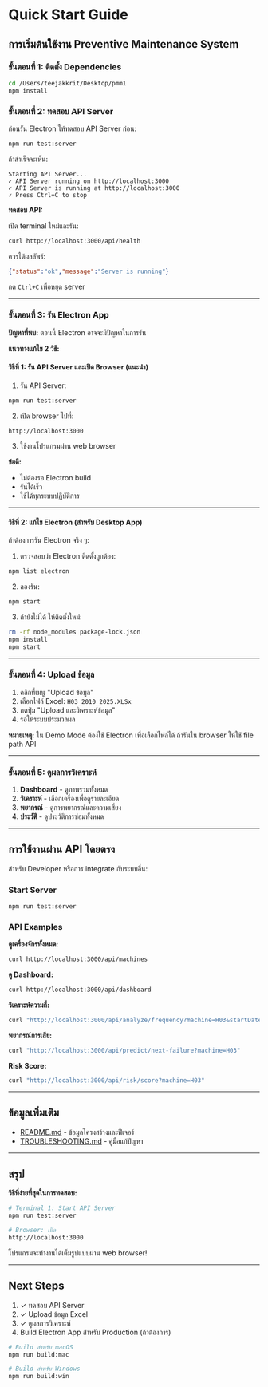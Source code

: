 # Quick Start Guide

## การเริ่มต้นใช้งาน Preventive Maintenance System

### ขั้นตอนที่ 1: ติดตั้ง Dependencies

```bash
cd /Users/teejakkrit/Desktop/pmm1
npm install
```

### ขั้นตอนที่ 2: ทดสอบ API Server

ก่อนรัน Electron ให้ทดสอบ API Server ก่อน:

```bash
npm run test:server
```

ถ้าสำเร็จจะเห็น:
```
Starting API Server...
✓ API Server running on http://localhost:3000
✓ API Server is running at http://localhost:3000
✓ Press Ctrl+C to stop
```

**ทดสอบ API:**

เปิด terminal ใหม่และรัน:
```bash
curl http://localhost:3000/api/health
```

ควรได้ผลลัพธ์:
```json
{"status":"ok","message":"Server is running"}
```

กด `Ctrl+C` เพื่อหยุด server

---

### ขั้นตอนที่ 3: รัน Electron App

**ปัญหาที่พบ:** ตอนนี้ Electron อาจจะมีปัญหาในการรัน

**แนวทางแก้ไข 2 วิธี:**

#### วิธีที่ 1: รัน API Server และเปิด Browser (แนะนำ)

1. รัน API Server:
```bash
npm run test:server
```

2. เปิด browser ไปที่:
```
http://localhost:3000
```

3. ใช้งานโปรแกรมผ่าน web browser

**ข้อดี:**
- ไม่ต้องรอ Electron build
- รันได้เร็ว
- ใช้ได้ทุกระบบปฏิบัติการ

---

#### วิธีที่ 2: แก้ไข Electron (สำหรับ Desktop App)

ถ้าต้องการรัน Electron จริง ๆ:

1. ตรวจสอบว่า Electron ติดตั้งถูกต้อง:
```bash
npm list electron
```

2. ลองรัน:
```bash
npm start
```

3. ถ้ายังไม่ได้ ให้ติดตั้งใหม่:
```bash
rm -rf node_modules package-lock.json
npm install
npm start
```

---

### ขั้นตอนที่ 4: Upload ข้อมูล

1. คลิกที่เมนู "Upload ข้อมูล"
2. เลือกไฟล์ Excel: `H03_2010_2025.XLSx`
3. กดปุ่ม "Upload และวิเคราะห์ข้อมูล"
4. รอให้ระบบประมวลผล

**หมายเหตุ:** ใน Demo Mode ต้องใช้ Electron เพื่อเลือกไฟล์ได้ ถ้ารันใน browser ให้ใช้ file path API

---

### ขั้นตอนที่ 5: ดูผลการวิเคราะห์

1. **Dashboard** - ดูภาพรวมทั้งหมด
2. **วิเคราะห์** - เลือกเครื่องเพื่อดูรายละเอียด
3. **พยากรณ์** - ดูการพยากรณ์และความเสี่ยง
4. **ประวัติ** - ดูประวัติการซ่อมทั้งหมด

---

## การใช้งานผ่าน API โดยตรง

สำหรับ Developer หรือการ integrate กับระบบอื่น:

### Start Server
```bash
npm run test:server
```

### API Examples

**ดูเครื่องจักรทั้งหมด:**
```bash
curl http://localhost:3000/api/machines
```

**ดู Dashboard:**
```bash
curl http://localhost:3000/api/dashboard
```

**วิเคราะห์ความถี่:**
```bash
curl "http://localhost:3000/api/analyze/frequency?machine=H03&startDate=2020-01-01&endDate=2025-12-31"
```

**พยากรณ์การเสีย:**
```bash
curl "http://localhost:3000/api/predict/next-failure?machine=H03"
```

**Risk Score:**
```bash
curl "http://localhost:3000/api/risk/score?machine=H03"
```

---

## ข้อมูลเพิ่มเติม

- [README.md](README.md) - ข้อมูลโครงสร้างและฟีเจอร์
- [TROUBLESHOOTING.md](TROUBLESHOOTING.md) - คู่มือแก้ปัญหา

---

## สรุป

**วิธีที่ง่ายที่สุดในการทดสอบ:**

```bash
# Terminal 1: Start API Server
npm run test:server

# Browser: เปิด
http://localhost:3000
```

โปรแกรมจะทำงานได้เต็มรูปแบบผ่าน web browser!

---

## Next Steps

1. ✓ ทดสอบ API Server
2. ✓ Upload ข้อมูล Excel
3. ✓ ดูผลการวิเคราะห์
4. Build Electron App สำหรับ Production (ถ้าต้องการ)

```bash
# Build สำหรับ macOS
npm run build:mac

# Build สำหรับ Windows
npm run build:win
```
